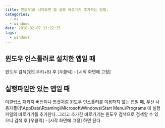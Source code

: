 ```yaml
---
title: 윈도우10 시작화면 앱 실행 바로가기 추가하는 방법.
categories:
  - os
  - windows
date: 2018-02-07 13:22:25
tags:
  - windows
---
```


## 윈도우 인스톨러로 설치한 앱일 때
윈도우 검색(윈도우키+S) 후 [우클릭] - [시작 화면에 고정]

## 실행파일만 있는 앱일 때
이클립스 패키지 버전이나 톰캣처럼 윈도우 인스톨러를 이용하지 않는 앱일 때,
우선 사용자폴더\AppData\Roaming\Microsoft\Windows\Start Menu\Programs 에 실행파일의 바로가기를 추가한다. 그리고 추가한 바로가기는 윈도우 검색으로 검색할 수 있으니 검색 후 [우클릭] - [시작 화면에 고정] 하면 된다.
